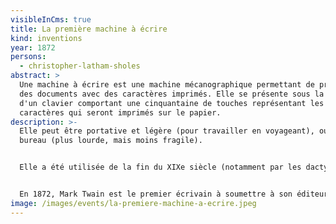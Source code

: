 ```yaml
---
visibleInCms: true
title: La première machine à écrire
kind: inventions
year: 1872
persons:
  - christopher-latham-sholes
abstract: >
  Une machine à écrire est une machine mécanographique permettant de produire
  des documents avec des caractères imprimés. Elle se présente sous la forme
  d'un clavier comportant une cinquantaine de touches représentant les
  caractères qui seront imprimés sur le papier.
description: >-
  Elle peut être portative et légère (pour travailler en voyageant), ou de
  bureau (plus lourde, mais moins fragile).


  Elle a été utilisée de la fin du XIXe siècle (notamment par les dactylographes, ou « dactylos ») jusqu'à l'apparition, au XXe siècle, des machines à mémoire électronique, qui préfigurent le déclin et le remplacement de la machine par l'ordinateur.


  En 1872, Mark Twain est le premier écrivain à soumettre à son éditeur une œuvre, Les Aventures de Tom Sawyer, écrite avec une machine à écrire.
image: /images/events/la-premiere-machine-a-ecrire.jpeg
---
```

